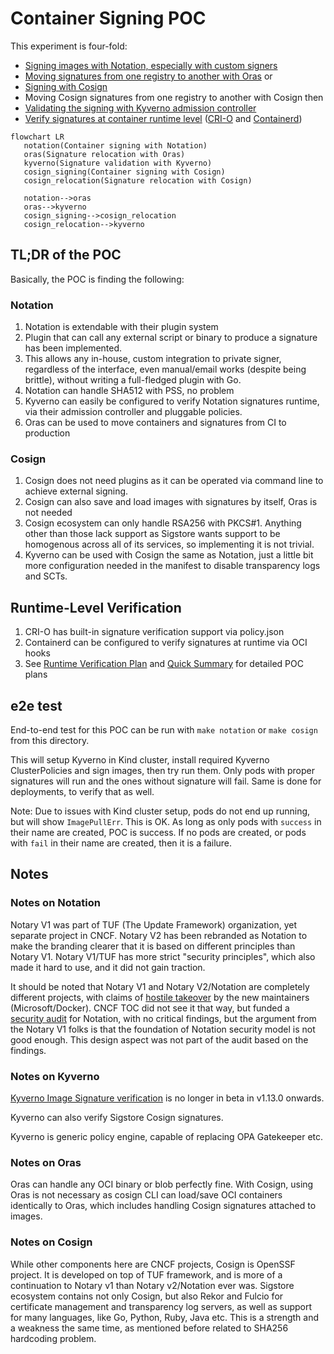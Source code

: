 # Container Signing POC
<!-- cSpell:ignore kyverno,oras,sigstore,rebranded,pkcs,fulcio,rekor,containerd -->

This experiment is four-fold:

- [Signing images with Notation, especially with custom signers](notation/README.md)
- [Moving signatures from one registry to another with Oras](oras/README.md)
or
- [Signing with Cosign](cosign/README.md)
- Moving Cosign signatures from one registry to another with Cosign
then
- [Validating the signing with Kyverno admission controller](kyverno/README.md)
- [Verify signatures at container runtime level](./RUNTIME_VERIFICATION_SUMMARY.md) ([CRI-O](crio/README.md) and [Containerd](containerd/README.md))

```mermaid
flowchart LR
   notation(Container signing with Notation)
   oras(Signature relocation with Oras)
   kyverno(Signature validation with Kyverno)
   cosign_signing(Container signing with Cosign)
   cosign_relocation(Signature relocation with Cosign)

   notation-->oras
   oras-->kyverno
   cosign_signing-->cosign_relocation
   cosign_relocation-->kyverno
```

## TL;DR of the POC

Basically, the POC is finding the following:

### Notation

1. Notation is extendable with their plugin system
1. Plugin that can call any external script or binary to produce a signature has
   been implemented.
1. This allows any in-house, custom integration to private signer, regardless
   of the interface, even manual/email works (despite being brittle), without
   writing a full-fledged plugin with Go.
1. Notation can handle SHA512 with PSS, no problem
1. Kyverno can easily be configured to verify Notation signatures runtime, via
   their admission controller and pluggable policies.
1. Oras can be used to move containers and signatures from CI to production

### Cosign

1. Cosign does not need plugins as it can be operated via command line to
   achieve external signing.
1. Cosign can also save and load images with signatures by itself, Oras is not
   needed
1. Cosign ecosystem can only handle RSA256 with PKCS#1. Anything other than
   those lack support as Sigstore wants support to be homogenous across all of
   its services, so implementing it is not trivial.
1. Kyverno can be used with Cosign the same as Notation, just a little bit more
   configuration needed in the manifest to disable transparency logs and SCTs.

## Runtime-Level Verification

1. CRI-O has built-in signature verification support via policy.json
1. Containerd can be configured to verify signatures at runtime via OCI hooks
1. See [Runtime Verification Plan](./RUNTIME_VERIFICATION_PLAN.md) and 
   [Quick Summary](./RUNTIME_VERIFICATION_SUMMARY.md) for detailed POC plans

## e2e test

End-to-end test for this POC can be run with `make notation` or `make cosign`
from this directory.

This will setup Kyverno in Kind cluster, install required Kyverno ClusterPolicies
and sign images, then try run them. Only pods with proper signatures will run
and the ones without signature will fail. Same is done for deployments, to
verify that as well.

Note: Due to issues with Kind cluster setup, pods do not end up running, but
will show `ImagePullErr`. This is OK. As long as only pods with `success` in
their name are created, POC is success. If no pods are created, or pods with
`fail` in their name are created, then it is a failure.

## Notes

### Notes on Notation

Notary V1 was part of TUF (The Update Framework) organization, yet separate
project in CNCF. Notary V2 has been rebranded as Notation to make the branding
clearer that it is based on different principles than Notary V1. Notary V1/TUF
has more strict "security principles", which also made it hard to use, and it
did not gain traction.

It should be noted that Notary V1 and Notary V2/Notation are completely different
projects, with claims of [hostile takeover](https://github.com/cncf/toc/issues/981)
by the new maintainers (Microsoft/Docker). CNCF TOC did not see it that way,
but funded a
[security audit](https://www.cncf.io/blog/2023/07/11/announcing-results-of-notation-security-audit-2023/)
for Notation, with no critical findings, but the argument from the Notary V1
folks is that the foundation of Notation security model is not good enough. This
design aspect was not part of the audit based on the findings.

### Notes on Kyverno

[Kyverno Image Signature verification](https://kyverno.io/docs/writing-policies/verify-images/)
is no longer in beta in v1.13.0 onwards.

Kyverno can also verify Sigstore Cosign signatures.

Kyverno is generic policy engine, capable of replacing OPA Gatekeeper etc.

### Notes on Oras

Oras can handle any OCI binary or blob perfectly fine. With Cosign, using Oras
is not necessary as cosign CLI can load/save OCI containers identically to
Oras, which includes handling Cosign signatures attached to images.

### Notes on Cosign

While other components here are CNCF projects, Cosign is OpenSSF project. It is
developed on top of TUF framework, and is more of a continuation to Notary v1
than Notary v2/Notation ever was. Sigstore ecosystem contains not only Cosign,
but also Rekor and Fulcio for certificate management and transparency log servers,
as well as support for many languages, like Go, Python, Ruby, Java etc. This is
a strength and a weakness the same time, as mentioned before related to SHA256
hardcoding problem.
